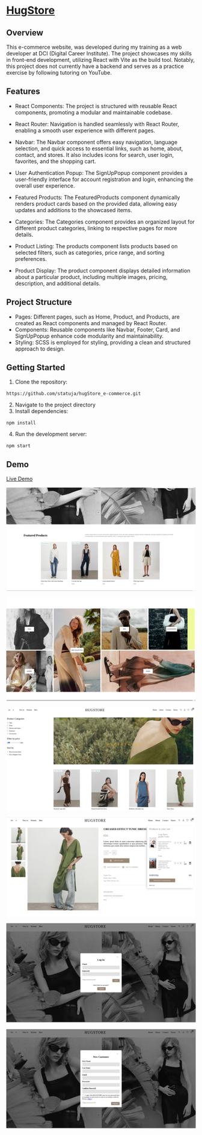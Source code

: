 # [HugStore](https://hug-store-e-commerce-ii73bnm15-statuja.vercel.app/)

## Overview
This e-commerce website, was developed during my training as a web developer at DCI (Digital Career Institute). The project showcases my skills in front-end development, utilizing React with Vite as the build tool. Notably, this project does not currently have a backend and serves as a practice exercise by following tutoring on YouTube.

## Features
- React Components: The project is structured with reusable React components, promoting a modular and maintainable codebase.
- React Router: Navigation is handled seamlessly with React Router, enabling a smooth user experience with different pages.
- Navbar: The Navbar component offers easy navigation, language selection, and quick access to essential links, such as home, about, contact, and stores. It also includes icons for search, user login, favorites, and the shopping cart.
- User Authentication Popup: The SignUpPopup component provides a user-friendly interface for account registration and login, enhancing the overall user experience.
- Featured Products: The FeaturedProducts component dynamically renders product cards based on the provided data, allowing easy updates and additions to the showcased items.

- Categories: The Categories component provides an organized layout for different product categories, linking to respective pages for more details.
- Product Listing: The products component lists products based on selected filters, such as categories, price range, and sorting preferences.
- Product Display: The product component displays detailed information about a particular product, including multiple images, pricing, description, and additional details.


## Project Structure
- Pages: Different pages, such as Home, Product, and Products, are created as React components and managed by React Router.
- Components: Reusable components like Navbar, Footer, Card, and SignUpPopup enhance code modularity and maintainability.
- Styling: SCSS is employed for styling, providing a clean and structured approach to design.

## Getting Started 
1. Clone the repository: 
```
https://github.com/statuja/hugStore_e-commerce.git
```
2. Navigate to the project directory
3. Install dependencies:
```
npm install
```
4. Run the development server:
```
npm start
```


## Demo
[Live Demo](https://hug-store-e-commerce-ii73bnm15-statuja.vercel.app/)

![feautured](/public/screenshots/Screenshot.png)

![collection](/public/screenshots/Screenshot-2.png)

![products](/public/screenshots/Screenshot-3.png)

![product](public/screenshots/Screenshot-4.png)

![login](/public/screenshots/Screenshot-6.png)

![registration](/public/screenshots/Screenshot-5.png)





